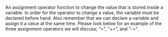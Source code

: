 An assignment operator function to change the value that is stored inside a variable. In order for the operator to change a value, the variable must be declared before hand. Also remember that we can declare a variable and assign it a value at the same time. Please look below for an example of the three assignment operators we will discuss; “=”, “+=”, and “-=”.

